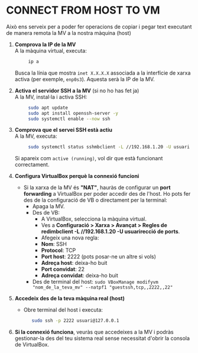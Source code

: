 # CONNECT FROM HOST TO VM
Això ens serveix per a poder fer operacions de copiar i pegar text executant de manera remota la MV a la nostra màquina (host)

1. **Comprova la IP de la MV**  
   A la màquina virtual, executa:
   ```bash
        ip a
   ```
   Busca la línia que mostra `inet X.X.X.X` associada a la interfície de xarxa activa (per exemple, `enp0s3`). Aquesta serà la IP de la MV.

2. **Activa el servidor SSH a la MV** (si no ho has fet ja)  
   A la MV, instal·la i activa SSH:
   ```bash
        sudo apt update
        sudo apt install openssh-server -y
        sudo systemctl enable --now ssh
   ```

3. **Comprova que el servei SSH està actiu**  
   A la MV, executa:
   ```bash
        sudo systemctl status sshmbclient -L //192.168.1.20 -U usuari
   ```
   Si apareix com `active (running)`, vol dir que està funcionant correctament.

4. **Configura VirtualBox perquè la connexió funcioni**
   - Si la xarxa de la MV és **"NAT"**, hauràs de configurar un **port forwarding** a VirtualBox per poder accedir des de l'host. Ho pots fer des de la configuració de VB o directament per la terminal:
        - Apaga la MV.
        - Des de VB: 
            - A VirtualBox, selecciona la màquina virtual.
            - Ves a **Configuració > Xarxa > Avançat > Regles de redimbclient -L //192.168.1.20 -U usuarirecció de ports**.
            - Afegeix una nova regla:
            - **Nom**: SSH
            - **Protocol**: TCP
            - **Port host**: 2222 (pots posar-ne un altre si vols)
            - **Adreça host**: deixa-ho buit
            - **Port convidat**: 22
            - **Adreça convidat**: deixa-ho buit
        - Des de terminal del host:
            `sudo VBoxManage modifyvm "nom_de_la_teva_mv" --natpf1 "guestssh,tcp,,2222,,22"`


5. **Accedeix des de la teva màquina real (host)**
   - Obre terminal del host i executa:
     ```bash
        sudo ssh -p 2222 usuari@127.0.0.1
     ```

6. **Si la connexió funciona**, veuràs que accedeixes a la MV i podràs gestionar-la des del teu sistema real sense necessitat d'obrir la consola de VirtualBox.
